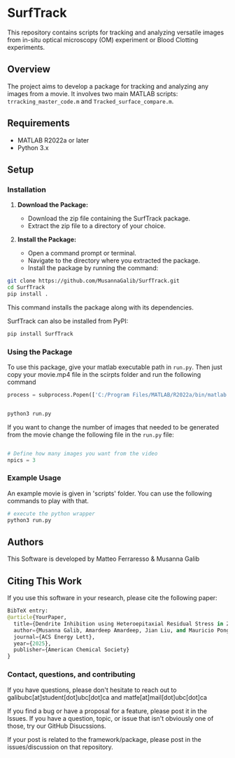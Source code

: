 # SurfTrack

This repository contains scripts for tracking and analyzing versatile images from in-situ optical microscopy (OM) experiment or Blood Clotting experiments.

## Overview

The project aims to develop a package for tracking and analyzing any images from a movie. It involves two main MATLAB scripts: `trracking_master_code.m` and `Tracked_surface_compare.m`.

## Requirements

- MATLAB R2022a or later
- Python 3.x

## Setup

### Installation
1. **Download the Package:**
   - Download the zip file containing the SurfTrack package.
   - Extract the zip file to a directory of your choice.

2. **Install the Package:**
   - Open a command prompt or terminal.
   - Navigate to the directory where you extracted the package.
   - Install the package by running the command:
```bash
git clone https://github.com/MusannaGalib/SurfTrack.git
cd SurfTrack
pip install .
```
   This command installs the package along with its dependencies.

   SurfTrack can also be installed from PyPI:
```bash
pip install SurfTrack
```

### Using the Package

To use this package, give your matlab executable path in ```run.py```. Then just copy your movie.mp4 file in the scirpts folder and run the following command 

```python
process = subprocess.Popen(['C:/Program Files/MATLAB/R2022a/bin/matlab', '-nosplash', '-nodesktop', '-r', f"run('{script_path}');exit;"], stdout=subprocess.PIPE, stderr=subprocess.PIPE)
```


```python

python3 run.py

```

If you want to change the number of images that needed to be generated from the movie change the following file in the ```run.py``` file:
```python

# Define how many images you want from the video
npics = 3
```

### Example Usage

An example movie is given in 'scripts' folder. You can use the following commands to play with that.

```python
# execute the python wrapper
python3 run.py
```
## Authors
This Software is developed by Matteo Ferraresso & Musanna Galib


## Citing This Work
If you use this software in your research, please cite the following paper:

```python
BibTeX entry:
@article{YourPaper,
  title={Dendrite Inhibition using Heteroepitaxial Residual Stress in Zn Metal Batteries},
  author={Musanna Galib, Amardeep Amardeep, Jian Liu, and Mauricio Ponga},
  journal={ACS Energy Lett},
  year={2025},
  publisher={American Chemical Society}
}
```

### Contact, questions, and contributing
If you have questions, please don't hesitate to reach out to galibubc[at]student[dot]ubc[dot]ca and matfe[at]mail[dot]ubc[dot]ca

If you find a bug or have a proposal for a feature, please post it in the Issues. If you have a question, topic, or issue that isn't obviously one of those, try our GitHub Disucssions.

If your post is related to the framework/package, please post in the issues/discussion on that repository. 
